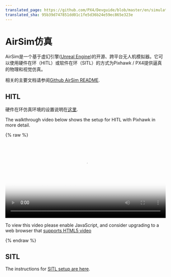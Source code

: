 ```yaml
---
translated_page: https://github.com/PX4/Devguide/blob/master/en/simulation/airsim.md
translated_sha: 95b39d747851dd01c1fe5d36b24e59ec865e323e
---
```


# AirSim仿真

AirSim是一个基于虚幻引擎([Unreal Engine](https://www.unrealengine.com/zh-CN))的开源、跨平台无人机模拟器。它可以使用硬件在环（HITL）或软件在环（SITL）的方式为Pixhawk / PX4提供逼真的物理和视觉仿真。

相关的主要文档请参阅[Github AirSim README](https://github.com/Microsoft/AirSim/blob/master/README.md).

## HITL

硬件在环仿真环境的设置说明在[这里](https://github.com/Microsoft/AirSim/blob/master/docs/prereq.md).

The walkthrough video below shows the setup for HITL with Pixhawk in more detail.

{% raw %}
<video id="my-video" class="video-js" controls preload="auto" width="100%" 
poster="../pictures/poster/log_viewer.png" data-setup='{"aspectRatio":"16:9"}'>
  <source src="http://7xvob5.com2.z0.glb.qiniucdn.com/AirSimDemo.mp4" type='video/mp4' >
  <p class="vjs-no-js">
    To view this video please enable JavaScript, and consider upgrading to a web browser that
    <a href="http://videojs.com/html5-video-support/" target="_blank">supports HTML5 video</a>
  </p>
</video>
{% endraw %}

## SITL

The instructions for [SITL setup are here](https://github.com/Microsoft/AirSim/blob/master/docs/prereq.md).